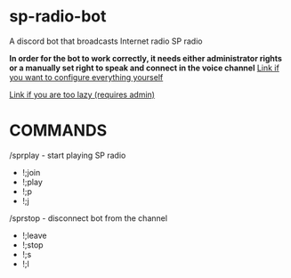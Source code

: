 # sp-radio-bot
A discord bot that broadcasts Internet radio SP radio

**In order for the bot to work correctly, it needs either administrator rights or a manually set right to speak and connect in the voice channel**
[Link if you want to configure everything yourself](https://discord.com/api/oauth2/authorize?client_id=976913313281749012&permissions=70315072&scope=bot%20applications.commands)

[Link if you are too lazy (requires admin)](https://discord.com/api/oauth2/authorize?client_id=976913313281749012&permissions=8&scope=bot%20applications.commands) 


# COMMANDS

/sprplay - start playing SP radio
- !;join
- !;play
- !;p
- !;j


/sprstop - disconnect bot from the channel
- !;leave
- !;stop
- !;s
- !;l
